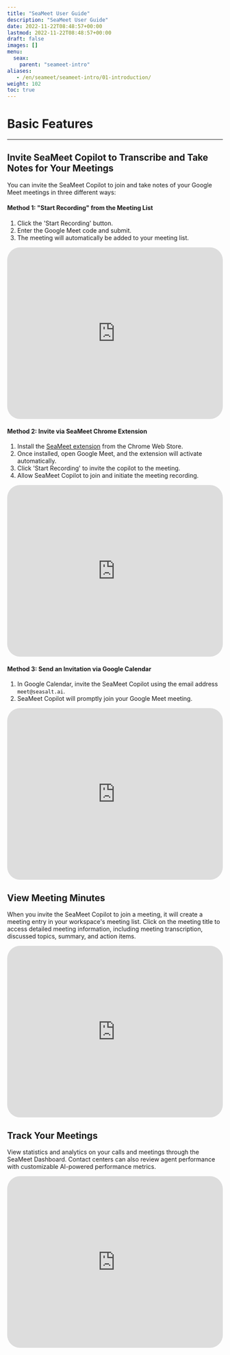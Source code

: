 ```yaml
---
title: "SeaMeet User Guide"
description: "SeaMeet User Guide"
date: 2022-11-22T08:48:57+00:00
lastmod: 2022-11-22T08:48:57+00:00
draft: false
images: []
menu:
  seax:
    parent: "seameet-intro"
aliases:
   - /en/seameet/seameet-intro/01-introduction/
weight: 102
toc: true
---
```


# Basic Features
-------------------------------------------------
## Invite SeaMeet Copilot to Transcribe and Take Notes for Your Meetings

You can invite the SeaMeet Copilot to join and take notes of your Google Meet meetings in three different ways:

#### Method 1: "Start Recording" from the Meeting List
1. Click the 'Start Recording' button.
2. Enter the Google Meet code and submit.
3. The meeting will automatically be added to your meeting list.


  <iframe width="100%" height="400" src="https://www.youtube.com/embed/1rc-QhfNq7w" title="YouTube video player" frameborder="0" allow="accelerometer; autoplay; clipboard-write; encrypted-media; gyroscope; picture-in-picture" allowfullscreen style="border-radius: 30px;"></iframe>


#### Method 2: Invite via SeaMeet Chrome Extension
1. Install the [SeaMeet extension](https://chrome.google.com/webstore/detail/seameet-ai-meeting-minute/gkkhkniggakfgioeeclbllpihmipkcmn) from the Chrome Web Store.
2. Once installed, open Google Meet, and the extension will activate automatically.
3. Click 'Start Recording' to invite the copilot to the meeting.
4. Allow SeaMeet Copilot to join and initiate the meeting recording.


  <iframe width="100%" height="400" src="https://www.youtube.com/embed/nJMyPVeynLU" title="YouTube video player" frameborder="0" allow="accelerometer; autoplay; clipboard-write; encrypted-media; gyroscope; picture-in-picture" allowfullscreen style="border-radius: 30px;"></iframe>


#### Method 3: Send an Invitation via Google Calendar
1. In Google Calendar, invite the SeaMeet Copilot using the email address `meet@seasalt.ai`.
2. SeaMeet Copilot will promptly join your Google Meet meeting.

  <iframe width="100%" height="400" src="https://www.youtube.com/embed/Qq2Y2LiD44Q" title="YouTube video player" frameborder="0" allow="accelerometer; autoplay; clipboard-write; encrypted-media; gyroscope; picture-in-picture" allowfullscreen style="border-radius: 30px;"></iframe>


## View Meeting Minutes

When you invite the SeaMeet Copilot to join a meeting, it will create a meeting entry in your workspace's meeting list.
Click on the meeting title to access detailed meeting information, including meeting transcription, discussed topics, summary, and action items.

  <iframe width="100%" height="400" src="https://www.youtube.com/embed/dTeuYbK1IwA" title="YouTube video player" frameborder="0" allow="accelerometer; autoplay; clipboard-write; encrypted-media; gyroscope; picture-in-picture" allowfullscreen style="border-radius: 30px;"></iframe>

## Track Your Meetings

View statistics and analytics on your calls and meetings through the SeaMeet Dashboard. Contact centers can also review agent performance with customizable AI-powered performance metrics.

  <iframe width="100%" height="400" src="https://www.youtube.com/embed/QdA7l8F6LBk" title="YouTube video player" frameborder="0" allow="accelerometer; autoplay; clipboard-write; encrypted-media; gyroscope; picture-in-picture" allowfullscreen style="border-radius: 30px;"></iframe>
